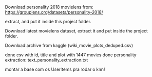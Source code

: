 Download personality 2018 movielens from:
https://grouplens.org/datasets/personality-2018/

extract, and put it inside this project folder.

Download latest movielens dataset, extract it and put inside the project folder.

Download archive from kaggle (wiki_movie_plots_deduped.csv)

done csv with id, title and plot with 1447 movies
done personality extraction: text_personality_extraction.txt

montar a base com os  UserItems pra rodar o knn!
